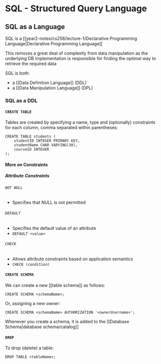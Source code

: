 # SQL - Structured Query Language
## SQL as a Language
SQL is a [[year2-notes/cs258/lecture-1/Declarative Programming Language|Declarative Programming Language]]

This removes a great deal of complexity from data manipulation as the underlying DB implementation is responsible for finding the optimal way to retrieve the required data

SQL is both:
- a [[Data Definition Language]] (DDL)
- a [[Data Manipulation Language]] (DPL)
### SQL as a DDL
#### `CREATE TABLE`
Tables are created by specifying a name, type and (optionally) constraints for each column, comma separated within parentheses: 
```
CREATE TABLE students ( 
	studentID INTEGER PRIMARY KEY, 
	studentName CHAR VARYING(30), 
	courseID INTEGER 
);
```
#### More on Constraints
##### Attribute Constraints
###### `NOT NULL`
- Specifies that NULL is not permitted
###### `DEFAULT`
- Specifies the default value of an attribute
- `DEFAULT <value>`
###### `CHECK`
- Allows attribute constraints based on application semantics
- `CHECK (condition)`
#### `CREATE SCHEMA`
We can create a new [[table schema]] as follows:
```
CREATE SCHEMA <schemaName>;
```
Or, assigning a new owner:
```
CREATE SCHEMA <schemaName> AUTHORIZATION '<ownerUsername>';
```

Whenever you create a schema, it is added to the [[Database Schema|database schema/catalog]]
#### `DROP`
To drop (delete) a table:
```
DROP TABLE <tableName>;
```
